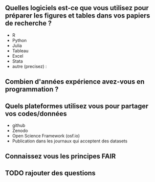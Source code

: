 ## Quelles logiciels est-ce que vous utilisez pour préparer les figures et tables dans vos papiers de recherche ?

* R
* Python
* Julia
* Tableau
* Excel
* Stata
* autre (precisez) :

## Combien d'années expérience avez-vous en programmation ?

## Quels plateformes utilisez vous pour partager vos codes/données

* github
* Zenodo
* Open Science Framework (osf.io)
* Publication dans les journaux qui acceptent des datasets

## Connaissez vous les principes FAIR

## TODO rajouter des questions
